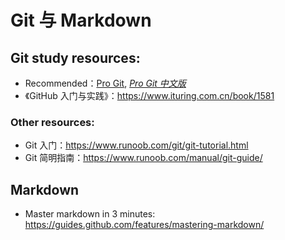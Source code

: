 # Git 与 Markdown

## Git study resources: 

- Recommended：[Pro Git](https://git-scm.com/book/en/v2), [*Pro Git 中文版*](https://github.com/bingohuang/progit2-gitbook)
- 《GitHub 入门与实践》：https://www.ituring.com.cn/book/1581

### Other resources: 

- Git 入门：https://www.runoob.com/git/git-tutorial.html
- Git 简明指南：https://www.runoob.com/manual/git-guide/

## Markdown

- Master markdown in 3 minutes: https://guides.github.com/features/mastering-markdown/

